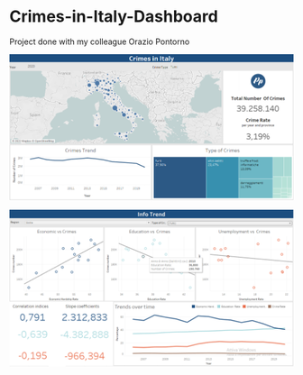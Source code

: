 # Crimes-in-Italy-Dashboard
Project done with my colleague  Orazio Pontorno


![](https://github.com/datascientist-hist/Crimes-in-Italy-Dashboard/blob/main/images/DASH1.png)

![](https://github.com/datascientist-hist/Crimes-in-Italy-Dashboard/blob/main/images/DASH2.png)
